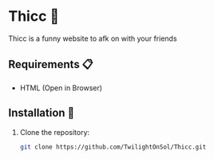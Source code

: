# Thicc 🍔

Thicc is a funny website to afk on with your friends

## Requirements 📋

- HTML (Open in Browser)

## Installation 🚀

1. Clone the repository:
   ```bash
   git clone https://github.com/TwilightOnSol/Thicc.git
